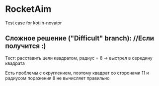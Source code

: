 # RocketAim
Test case for kotlin-novator

## Сложное решение ("Difficult" branch): //Если получится :)
Тест: расставить цели квадратом, радиус = 8 -> выстрел в середину квадрата

Есть проблемы с округлением, поэтому квадрат со сторонами 11 и радиусом поражения 8 не вычисляет правильно
